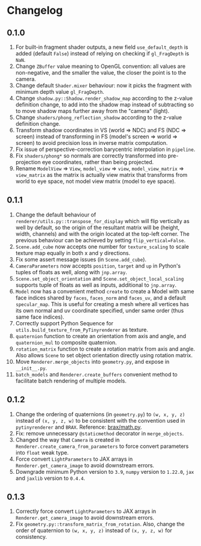 # Changelog

## 0.1.0

1. For built-in fragment shader outputs, a new field `use_default_depth` is added (default `False`) instead of relying on checking if `gl_FragDepth` is `NaN`.
2. Change `ZBuffer` value meaning to OpenGL convention: all values are non-negative, and the smaller the value, the closer the point is to the camera.
3. Change default `Shader.mixer` behaviour: now it picks the fragment with minimum depth value `gl_FragDepth`.
4. Change `shadow.py::Shadow.render_shadow_map` according to the z-value definition change, to add into the shadow map instead of subtracting so to move shadow maps further away from the "camera" (light).
5. Change `shaders/phong_reflection_shadow` according to the z-value definition change.
6. Transform shadow coordinates in VS (world => NDC) and FS (NDC => screen) instead of transforming in FS (model's screen => world => screen) to avoid precision loss in inverse matrix computation.
7. Fix issue of perspective-correction barycentric interpolation in `pipeline`.
8. Fix `shaders/phong*` so normals are correctly transformed into pre-projection eye coordinates, rather than being projected.
9. Rename `ModelView` => `View`, `model_view` => `view`, `model_view_matrix` => `view_matrix` as the matrix is actually view matrix that transforms from world to eye space, not model view matrix (model to eye space).

## 0.1.1

1. Change the default behaviour of `renderer/utils.py::transpose_for_display` which will flip vertically as well by default, so the origin of the resultant matrix will be (height, width, channels) and with the origin located at the top-left corner. The previous behaviour can be achieved by setting `flip_vertical=False`.
2. `Scene.add_cube` now accepts one number for `texture_scaling` to scale texture map equally in both x and y directions.
3. Fix some assert message issues (in `Scene.add_cube`).
4. `CameraParameters` now accepts `position`, `target` and `up` in Python's tuples of floats as well, along with `jnp.array`.
5. `Scene.set_object_orientation` and `Scene.set_object_local_scaling` supports tuple of floats as well as inputs, additional to `jnp.array`.
6. `Model` now has a convenient method `create` to create a Model with same face indices shared by `faces`, `faces_norm` and `faces_uv`, and a default `specular_map`. This is useful for creating a mesh where all vertices has its own normal and uv coordinate specified, under same order (thus same face indices).
7. Correctly support Python Sequence for `utils.build_texture_from_PyTinyrenderer` as texture.
8. `quaternion` function to create an orientation from axis and angle, and `quaternion_mul` to composite quaternion.
9. `rotation_matrix` function to create a rotation matrix from axis and angle. Also allows `Scene` to set object orientation directly using rotation matrix.
10. Move `Renderer.merge_objects` into `geometry.py`, and expose in `__init__.py`.
11. `batch_models` and `Renderer.create_buffers` convenient method to facilitate batch rendering of multiple models.

## 0.1.2

1. Change the ordering of quaternions (in `geometry.py`) to `(w, x, y, z)` instead of `(x, y, z, w)` to be consistent with the convention used in `pytinyrenderer` and `BRAX`. Reference: [brax/math.py](https://github.com/google/brax/blob/aebd8b8cb34430f6eaf6f914293f901e3c8d9a22/brax/math.py).
2. Fix: remove unnecessary `@staticmethod` decorator in `merge_objects`.
3. Changed the way that `Camera` is created in `Renderer.create_camera_from_parameters` to force convert parameters into `float` weak type.
4. Force convert `LightParameters` to JAX arrays in `Renderer.get_camera_image` to avoid downstream errors.
5. Downgrade minimum Python version to `3.9`, `numpy` version to `1.22.0`, `jax` and `jaxlib` version to `0.4.4`.

## 0.1.3

1. Correctly force convert `LightParameters` to JAX arrays in `Renderer.get_camera_image` to avoid downstream errors.
2. Fix `geometry.py::transform_matrix_from_rotation`. Also, change the order of quaternion to `(w, x, y, z)` instead of `(x, y, z, w)` for consistency.
